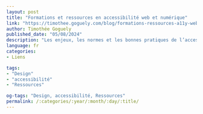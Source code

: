 ```yaml
---
layout: post
title: "Formations et ressources en accessibilité web et numérique"
link: "https://timothee.goguely.com/blog/formations-ressources-a11y-web-numerique"
author: Timothée Goguely
published_date: "05/08/2024"
description: "Les enjeux, les normes et les bonnes pratiques de l’accessibilité web (et numérique plus généralement) sont malheureusement encore trop méconnues par nombre d’enseignant·es et de profesionnel·les du design, du développement et de la rédaction web. N’ayant pas du tout été sensibilisé à ce sujet durant mes études, j’ai voulu progressivement monter en compétences ces dernières années, en suivant certaines formations et en parcourant livres, blogs, sites et autres ressources spécialisées. Afin d’encourager et de faciliter cet apprentissage par tout un chacun, je vous partage ici une sélection des meilleures d’entre elles."
language: fr
categories:
- Liens

tags:
- "Design"
- "accessibilité"
- "Ressources"

og-tags: "Design, accessibilité, Ressources"
permalink: /:categories/:year/:month/:day/:title/
---
```

